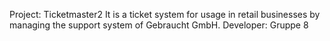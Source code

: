 Project: Ticketmaster2
It is a ticket system for usage in retail businesses by managing the support system of Gebraucht GmbH.
Developer: Gruppe 8